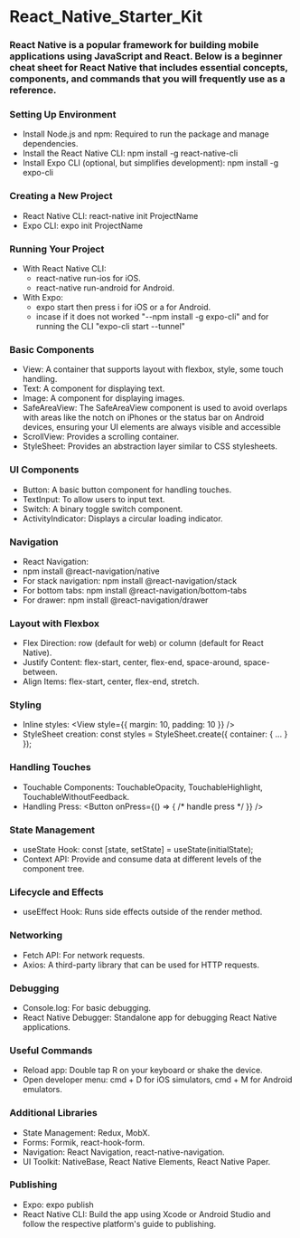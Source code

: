 # React_Native_Starter_Kit

### React Native is a popular framework for building mobile applications using JavaScript and React. Below is a beginner cheat sheet for React Native that includes essential concepts, components, and commands that you will frequently use as a reference.

### Setting Up Environment
- Install Node.js and npm: Required to run the package and manage dependencies.
- Install the React Native CLI: npm install -g react-native-cli
- Install Expo CLI (optional, but simplifies development): npm install -g expo-cli

### Creating a New Project
- React Native CLI: react-native init ProjectName
- Expo CLI: expo init ProjectName

### Running Your Project
- With React Native CLI:
   - react-native run-ios for iOS.
   - react-native run-android for Android.
- With Expo:
  - expo start then press i for iOS or a for Android.
  - incase if it does not worked "--npm install -g expo-cli" and for running the CLI "expo-cli start --tunnel"
 

### Basic Components
- View: A container that supports layout with flexbox, style, some touch handling.
- Text: A component for displaying text.
- Image: A component for displaying images.
- SafeAreaView: The SafeAreaView component is used to avoid overlaps with areas like the notch on iPhones or the status bar on Android devices, ensuring your UI elements are always visible and accessible
- ScrollView: Provides a scrolling container.
- StyleSheet: Provides an abstraction layer similar to CSS stylesheets.

### UI Components
- Button: A basic button component for handling touches.
- TextInput: To allow users to input text.
- Switch: A binary toggle switch component.
- ActivityIndicator: Displays a circular loading indicator.

### Navigation
- React Navigation:
- npm install @react-navigation/native
- For stack navigation: npm install @react-navigation/stack
- For bottom tabs: npm install @react-navigation/bottom-tabs
- For drawer: npm install @react-navigation/drawer

### Layout with Flexbox
- Flex Direction: row (default for web) or column (default for React Native).
- Justify Content: flex-start, center, flex-end, space-around, space-between.
- Align Items: flex-start, center, flex-end, stretch.

### Styling
- Inline styles: <View style={{ margin: 10, padding: 10 }} />
- StyleSheet creation: const styles = StyleSheet.create({ container: { ... } });

### Handling Touches
- Touchable Components: TouchableOpacity, TouchableHighlight, TouchableWithoutFeedback.
- Handling Press: <Button onPress={() => { /* handle press */ }} />

### State Management
- useState Hook: const [state, setState] = useState(initialState);
- Context API: Provide and consume data at different levels of the component tree.

### Lifecycle and Effects
- useEffect Hook: Runs side effects outside of the render method.

### Networking
- Fetch API: For network requests.
- Axios: A third-party library that can be used for HTTP requests.

### Debugging
- Console.log: For basic debugging.
- React Native Debugger: Standalone app for debugging React Native applications.

### Useful Commands
- Reload app: Double tap R on your keyboard or shake the device.
- Open developer menu: cmd + D for iOS simulators, cmd + M for Android emulators.

### Additional Libraries
- State Management: Redux, MobX.
- Forms: Formik, react-hook-form.
- Navigation: React Navigation, react-native-navigation.
- UI Toolkit: NativeBase, React Native Elements, React Native Paper.

### Publishing
- Expo: expo publish
- React Native CLI: Build the app using Xcode or Android Studio and follow the respective platform's guide to publishing.

